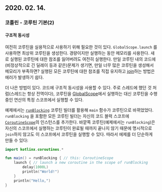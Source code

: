 ## 2020. 02. 14.

### 코틀린 - 코루틴 기본(2)

#### 구조적 동시성

여전히 코루틴을 실용적으로 사용하기 위해 필요한 것이 있다. `GlobalScope.launch` 를 사용하면 최상위 코루틴을 생성한다. 경량이지만 실행하는 동안 메모리를 사용한다. 새로 실행된 코루틴에 대한 참조를 잃어버려도 여전히 실행한다. 만일 코루틴 내의 코드에 (비정상적으로 긴 딜레이 등과 같은)문제가 생기면, 만일 너무 많은 코루틴을 생성해서 메모리가 부족하면? 실행된 모든 코루틴에 대한 참조를 직접 유지하고 [join][kt-join]하는 방법은 에러가 발생하기 쉽다.

더 나은 방법이 있다. 코드에 구조적 동시성을 사용할 수 있다. 주로 스레드에 했던 것 처럼(스레드는 항상 전역이다), 코루틴을 [GlobalScope][kt-global-scope]에서 실행하는 대신 코루틴을 수행중인 연산의 특정 스코프에서 실행할 수 있다.

예제에서는 [`runBlocking`][kt-run-blocking] 코루틴 빌더를 활용해 `main` 함수가 코루틴으로 바뀌었었다. `runBlocking` 을 포함한 모든 코루틴 빌더는 자신의 코드 블럭 스코프에 [`CoroutineScope`][kt-coroutine-scope]의 인스턴스를 추가한다. 바깥쪽 코루틴(예제에서는 `runBlocking`)은 자신의 스코프에서 실행하는 코루틴이 완료될 때까지 끝나지 않기 때문에 명시적으로 `join`하지 않고도 이 스코프에서 코루틴을 실행할 수 있다. 따라서 에제를 더 단순하게 만들 수 있다:

```kotlin
import kotlinx.coroutines.*

fun main() = runBlocking { // this: CoroutineScope
    launch { // launch a new coroutine in the scope of runBlocking
        delay(1000L)
        println("World!")
    }
    println("Hello,")
}
```

[kt-join]: https://kotlin.github.io/kotlinx.coroutines/kotlinx-coroutines-core/kotlinx.coroutines/-job/join.html
[kt-global-scope]: https://kotlin.github.io/kotlinx.coroutines/kotlinx-coroutines-core/kotlinx.coroutines/-global-scope/index.html
[kt-run-blocking]: https://kotlin.github.io/kotlinx.coroutines/kotlinx-coroutines-core/kotlinx.coroutines/run-blocking.html
[kt-coroutine-scope]: https://kotlin.github.io/kotlinx.coroutines/kotlinx-coroutines-core/kotlinx.coroutines/coroutine-scope.html
